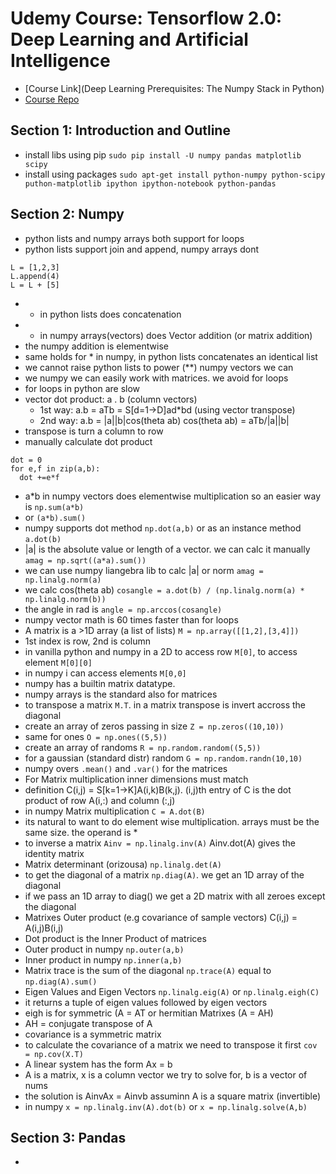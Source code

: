 # Udemy Course: Tensorflow 2.0: Deep Learning and Artificial Intelligence

* [Course Link](Deep Learning Prerequisites: The Numpy Stack in Python)
* [Course Repo](https://github.com/lazyprogrammer/machine_learning_examples)

## Section 1: Introduction and Outline

* install libs using pip `sudo pip install -U numpy pandas matplotlib scipy`
* install using packages `sudo apt-get install python-numpy python-scipy puthon-matplotlib ipython ipython-notebook python-pandas`

## Section 2: Numpy

* python lists and numpy arrays both support for loops
* python lists support join and append, numpy arrays dont
```
L = [1,2,3]
L.append(4)
L = L + [5]
```
* + in python lists does concatenation
* + in numpy arrays(vectors) does Vector addition (or matrix addition)
* the numpy addition is elementwise
* same holds for * in numpy, in python lists concatenates an identical list
* we cannot raise python lists to power (**) numpy vectors we can
* we numpy we can easily work with matrices. we avoid for loops
* for loops in python are slow
* vector dot product: a . b (column vectors)
	* 1st way: a.b = aTb = S[d=1->D]ad*bd (using vector transpose)
	* 2nd way: a.b = |a||b|cos(theta ab) cos(theta ab) = aTb/|a||b|
* transpose is turn a column to row
* manually calculate dot product
```
dot = 0
for e,f in zip(a,b):
  dot +=e*f
```
* a*b in numpy vectors does elementwise multiplication so an easier way is `np.sum(a*b)`
* or `(a*b).sum()` 
* numpy supports dot method `np.dot(a,b)` or as an instance method `a.dot(b)`
* |a| is the absolute value or length of a vector. we can calc it manually `amag = np.sqrt((a*a).sum())`
* we can use numpy liangebra lib to calc |a| or norm `amag = np.linalg.norm(a)`
* we calc cos(theta ab) `cosangle = a.dot(b) / (np.linalg.norm(a) * np.linalg.norm(b))`
* the angle in rad is `angle = np.arccos(cosangle)`
* numpy vector math is 60 times faster than for loops
* A matrix is a >1D array (a list of lists) `M = np.array([[1,2],[3,4]])`
* 1st index is row, 2nd is column
* in vanilla python and numpy in a 2D to access row `M[0]`, to access element `M[0][0]`
* in numpy i can access elements `M[0,0]`
* numpy has a builtin matrix datatype. 
* numpy arrays is the standard also for matrices
* to transpose a matrix `M.T`. in a matrix transpose is invert accross the diagonal
* create an array of zeros passing in size `Z = np.zeros((10,10))`
* same for ones `O = np.ones((5,5))`
* create an array of randoms `R = np.random.random((5,5))`
* for a gaussian (standard distr) random `G = np.random.randn(10,10)`
* numpy overs `.mean()` and `.var()` for the matrices
* For Matrix multiplication inner dimensions must match
* definition C(i,j) = S[k=1->K]A(i,k)B(k,j). (i,j)th entry of C is the dot product of row A(i,:) and column (:,j)
* in numpy Matrix multiplication `C = A.dot(B)`
* its natural to want to do element wise multiplication. arrays must be the same size. the operand is *
* to inverse a matrix `Ainv = np.linalg.inv(A)` Ainv.dot(A) gives the identity matrix
* Matrix determinant (orizousa) `np.linalg.det(A)`
* to get the diagonal of a matrix `np.diag(A)`. we get an 1D array of the diagonal
* if we pass an 1D array to diag() we get a 2D matrix with all zeroes except the diagonal
* Matrixes Outer product (e.g covariance of sample vectors) C(i,j) = A(i,j)B(i,j)
* Dot product is the Inner Product of matrices 
* Outer product in numpy `np.outer(a,b)`
* Inner product in numpy `np.inner(a,b)`
* Matrix trace is the sum of the diagonal `np.trace(A)` equal to `np.diag(A).sum()`
* Eigen Values and Eigen Vectors `np.linalg.eig(A)` or `np.linalg.eigh(C)`
* it returns a tuple of eigen values followed by eigen vectors 
* eigh is for symmetric (A = AT or hermitian Matrixes (A = AH)
* AH  = conjugate transpose of A
* covariance is a symmetric matrix
* to calculate the covariance of a matrix we need to transpose it first `cov = np.cov(X.T)`
* A linear system has the form Ax = b 
* A is a matrix, x is a column vector we try to solve for, b is a vector of nums
* the solution is AinvAx = Ainvb assuminn A is a square matrix (invertible)
* in numpy `x = np.linalg.inv(A).dot(b)` or `x = np.linalg.solve(A,b)`

## Section 3: Pandas

* 